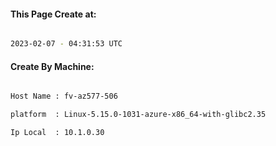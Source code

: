 
   
#### This Page Create at:

```bash

2023-02-07 - 04:31:53 UTC

```

#### Create By Machine:

```bash

Host Name : fv-az577-506

platform  : Linux-5.15.0-1031-azure-x86_64-with-glibc2.35

Ip Local  : 10.1.0.30

```

